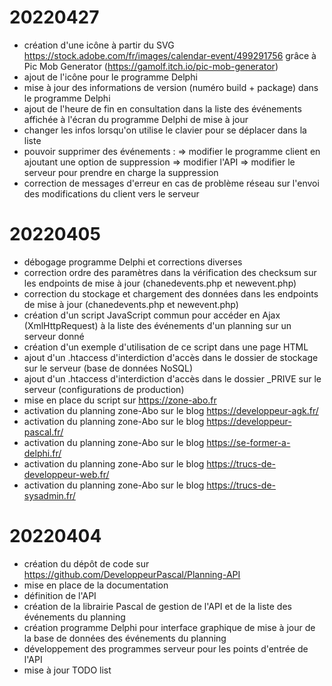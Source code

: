 # 20220427
* création d'une icône à partir du SVG https://stock.adobe.com/fr/images/calendar-event/499291756 grâce à Pic Mob Generator (https://gamolf.itch.io/pic-mob-generator)
* ajout de l'icône pour le programme Delphi
* mise à jour des informations de version (numéro build + package) dans le programme Delphi
* ajout de l'heure de fin en consultation dans la liste des événements affichée à l'écran du programme Delphi de mise à jour
* changer les infos lorsqu'on utilise le clavier pour se déplacer dans la liste
* pouvoir supprimer des événements :
=> modifier le programme client en ajoutant une option de suppression
=> modifier l'API
=> modifier le serveur pour prendre en charge la suppression
* correction de messages d'erreur en cas de problème réseau sur l'envoi des modifications du client vers le serveur


# 20220405
* débogage programme Delphi et corrections diverses
* correction ordre des paramètres dans la vérification des checksum sur les endpoints de mise à jour (chanedevents.php et newevent.php)
* correction du stockage et chargement des données dans les endpoints de mise à jour (chanedevents.php et newevent.php)
* création d'un script JavaScript commun pour accéder en Ajax (XmlHttpRequest) à la liste des événements d'un planning sur un serveur donné
* création d'un exemple d'utilisation de ce script dans une page HTML
* ajout d'un .htaccess d'interdiction d'accès dans le dossier de stockage sur le serveur (base de données NoSQL)
* ajout d'un .htaccess d'interdiction d'accès dans le dossier _PRIVE sur le serveur (configurations de production)
* mise en place du script sur https://zone-abo.fr
* activation du planning zone-Abo sur le blog https://developpeur-agk.fr/
* activation du planning zone-Abo sur le blog https://developpeur-pascal.fr/
* activation du planning zone-Abo sur le blog https://se-former-a-delphi.fr/
* activation du planning zone-Abo sur le blog https://trucs-de-developpeur-web.fr/
* activation du planning zone-Abo sur le blog https://trucs-de-sysadmin.fr/

# 20220404
* création du dépôt de code sur https://github.com/DeveloppeurPascal/Planning-API
* mise en place de la documentation
* définition de l'API
* création de la librairie Pascal de gestion de l'API et de la liste des événements du planning
* création programme Delphi pour interface graphique de mise à jour de la base de données des événements du planning
* développement des programmes serveur pour les points d'entrée de l'API
* mise à jour TODO list

